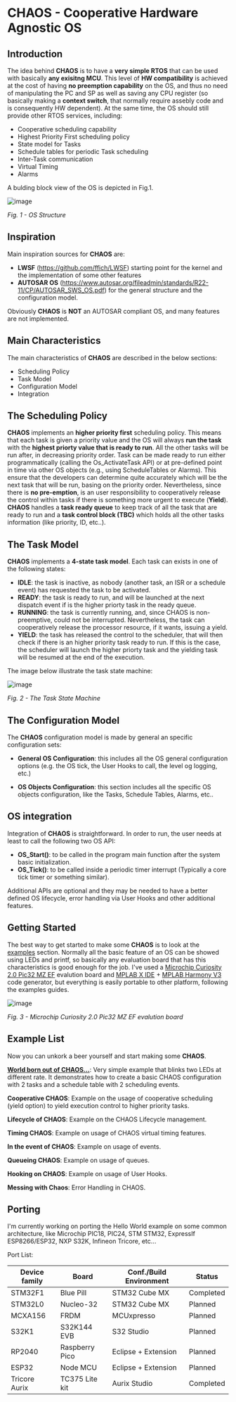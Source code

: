 # CHAOS - Cooperative Hardware Agnostic OS

## Introduction
The idea behind **CHAOS** is to have a **very simple RTOS** that can be used with basically **any exisitng MCU**. This level of **HW compatibility** is achieved at the cost of having **no preemption capability** on the OS, and thus no need of manipulating the PC and SP as well as saving any CPU register (so basically making a **context switch**, that normally require assebly code and is consequently HW dependent). At the same time, the OS should still provide other RTOS services, including:

- Cooperative scheduling capability
- Highest Priority First scheduling policy
- State model for Tasks
- Schedule tables for periodic Task scheduling
- Inter-Task communication
- Virtual Timing
- Alarms

A bulding block view of the OS is depicted in Fig.1.

![image](https://github.com/ffich/CHAOS/assets/59200746/d0c19695-94ce-4739-b5a8-22973461fb22)

*Fig. 1 - OS Structure*

## Inspiration
Main inspiration sources for **CHAOS** are:

- **LWSF** (https://github.com/ffich/LWSF) starting point for the kernel and the implementation of some other features
- **AUTOSAR OS** (https://www.autosar.org/fileadmin/standards/R22-11/CP/AUTOSAR_SWS_OS.pdf) for the general structure and the configuration model.

Obviously **CHAOS** is **NOT** an AUTOSAR compliant OS, and many features are not implemented.

## Main Characteristics
The main characteristics of **CHAOS** are described in the below sections:
- Scheduling Policy
- Task Model
- Configuration Model
- Integration

## The Scheduling Policy
**CHAOS** implements an **higher priority first** scheduling policy. This means that each task is given a priority value and the OS will always **run the task** with the **highest priorty value that is ready to run**. All the other tasks will be run after, in decreasing priority order. Task can be made ready to run either programmatically (calling the Os_ActivateTask API) or at pre-defined point in time via other OS objects (e.g., using ScheduleTables or Alarms).
This ensure that the developers can determine quite accurately which will be the next task that will be run, basing on the priority order. Nevertheless, since there is **no pre-emption**, is an user responsibility to cooperatively release the control within tasks if there is something more urgent to execute (**Yield**). **CHAOS** handles a **task ready queue** to keep track of all the task that are ready to run and a **task control block (TBC)** which holds all the other tasks information (like priority, ID, etc..).

## The Task Model
**CHAOS** implements a **4-state task model**. Each task can exists in one of the following states:

- **IDLE**: the task is inactive, as nobody (another task, an ISR or a schedule event) has requested the task to be activated.
- **READY**: the task is ready to run, and will be launched at the next dispatch event if is the higher priorty task in the ready queue.
- **RUNNING**: the task is currently running, and, since CHAOS is non-preemptive, could not be interrupted. Nevertheless, the task can cooperatively release the processor resource, if it wants, issuing a yield.
- **YIELD**: the task has released the control to the scheduler, that will then check if there is an higher priority task ready to run. If this is the case, the scheduler will launch the higher priorty task and the yielding task will be resumed at the end of the execution.

The image below illustrate the task state machine:

![image](https://github.com/ffich/CHAOS/assets/59200746/d1c98f89-bda3-40ea-9ec2-616a8c2a789a)

*Fig. 2 - The Task State Machine*

## The Configuration Model
The **CHAOS** configuration model is made by general an specific configuration sets:

- **General OS Configuration**: this includes all the OS general configuration options (e.g. the OS tick, the User Hooks to call, the level og logging, etc.)

- **OS Objects Configuration**: this section includes all the specific OS objects configuration, like the Tasks, Schedule Tables, Alarms, etc..

## OS integration
Integration of **CHAOS** is straightforward. In order to run, the user needs at least to call the following two OS API:

- **OS_Start()**: to be called in the program main function after the system basic initialization.
- **OS_Tick()**: to be called inside a periodic timer interrupt (Typically a core tick timer or something similar).

Additional APIs are optional and they may be needed to have a better defined OS lifecycle, error handling via User Hooks and other additional features.

## Getting Started
The best way to get started to make some **CHAOS** is to look at the [examples](https://github.com/ffich/CHAOS/tree/main/examples) section. Normally all the basic feature of an OS can be showed using LEDs and printf, so basically any evaluation board that has this characteristics is good enough for the job. I've used a [Microchip Curiosity 2.0 Pic32 MZ EF](https://www.microchip.com/en-us/development-tool/dm320209) evalution board and [MPLAB X IDE](https://www.microchip.com/en-us/tools-resources/develop/mplab-x-ide) + [MPLAB Harmony V3](https://www.microchip.com/en-us/tools-resources/configure/mplab-harmony) code generator, but everything is easily portable to other platform, following the examples guides. 

![image](https://github.com/ffich/CHAOS/assets/59200746/33cdfd6b-bde9-4cc2-b57a-0d35b5831352)

*Fig. 3 - Microchip Curiosity 2.0 Pic32 MZ EF evalution board*

## Example List
Now you can unkork a beer yourself and start making some **CHAOS**.

[**World born out of CHAOS...**](https://github.com/ffich/CHAOS/tree/main/examples/10_HelloWorld): Very simple example that blinks two LEDs at different rate. It demonstrates how to create a basic CHAOS configuration with 2 tasks and a schedule table with 2 scheduling events.

**Cooperative CHAOS**: Example on the usage of cooperative scheduling (yield option) to yield execution control to higher priority tasks.

**Lifecycle of CHAOS**: Example on the CHAOS Lifecycle management.

**Timing CHAOS**: Example on usage of CHAOS virtual timing features.

**In the event of CHAOS**: Example on usage of events.

**Queueing CHAOS**: Example on usage of queues.

**Hooking on CHAOS**: Example on usage of User Hooks.

**Messing with Chaos**: Error Handling in CHAOS.

## Porting
I'm currently working on porting the Hello World example on some common architecture, like Microchip PIC18, PIC24, STM STM32, ExpressIf ESP8266/ESP32, NXP S32K, Infineon Tricore, etc...

Port List:

| Device family   | Board             | Conf./Build Environment                  | Status      |
|-----------------|-------------------|------------------------------------------|--------------
| STM32F1         | Blue Pill         | STM32 Cube MX                            | Completed   |
| STM32L0         | Nucleo-32         | STM32 Cube MX                            | Planned     |
| MCXA156         | FRDM              | MCUxpresso                               | Planned     |
| S32K1           | S32K144 EVB       | S32 Studio                               | Planned     |
| RP2040          | Raspberry Pico    | Eclipse + Extension                      | Planned     |
| ESP32           | Node MCU          | Eclipse + Extension                      | Planned     |
| Tricore Aurix   | TC375 Lite kit    | Aurix Studio                             | Completed   |
